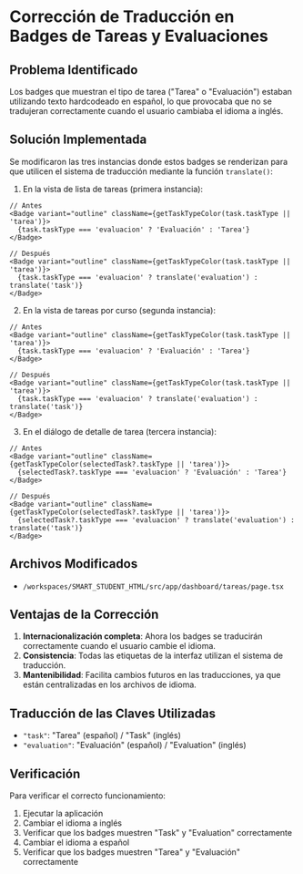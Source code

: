 # Corrección de Traducción en Badges de Tareas y Evaluaciones

## Problema Identificado
Los badges que muestran el tipo de tarea ("Tarea" o "Evaluación") estaban utilizando texto hardcodeado en español, lo que provocaba que no se tradujeran correctamente cuando el usuario cambiaba el idioma a inglés.

## Solución Implementada
Se modificaron las tres instancias donde estos badges se renderizan para que utilicen el sistema de traducción mediante la función `translate()`:

1. En la vista de lista de tareas (primera instancia):
```tsx
// Antes
<Badge variant="outline" className={getTaskTypeColor(task.taskType || 'tarea')}>
  {task.taskType === 'evaluacion' ? 'Evaluación' : 'Tarea'}
</Badge>

// Después
<Badge variant="outline" className={getTaskTypeColor(task.taskType || 'tarea')}>
  {task.taskType === 'evaluacion' ? translate('evaluation') : translate('task')}
</Badge>
```

2. En la vista de tareas por curso (segunda instancia):
```tsx
// Antes
<Badge variant="outline" className={getTaskTypeColor(task.taskType || 'tarea')}>
  {task.taskType === 'evaluacion' ? 'Evaluación' : 'Tarea'}
</Badge>

// Después
<Badge variant="outline" className={getTaskTypeColor(task.taskType || 'tarea')}>
  {task.taskType === 'evaluacion' ? translate('evaluation') : translate('task')}
</Badge>
```

3. En el diálogo de detalle de tarea (tercera instancia):
```tsx
// Antes
<Badge variant="outline" className={getTaskTypeColor(selectedTask?.taskType || 'tarea')}>
  {selectedTask?.taskType === 'evaluacion' ? 'Evaluación' : 'Tarea'}
</Badge>

// Después
<Badge variant="outline" className={getTaskTypeColor(selectedTask?.taskType || 'tarea')}>
  {selectedTask?.taskType === 'evaluacion' ? translate('evaluation') : translate('task')}
</Badge>
```

## Archivos Modificados
- `/workspaces/SMART_STUDENT_HTML/src/app/dashboard/tareas/page.tsx`

## Ventajas de la Corrección
1. **Internacionalización completa**: Ahora los badges se traducirán correctamente cuando el usuario cambie el idioma.
2. **Consistencia**: Todas las etiquetas de la interfaz utilizan el sistema de traducción.
3. **Mantenibilidad**: Facilita cambios futuros en las traducciones, ya que están centralizadas en los archivos de idioma.

## Traducción de las Claves Utilizadas
- `"task"`: "Tarea" (español) / "Task" (inglés)
- `"evaluation"`: "Evaluación" (español) / "Evaluation" (inglés)

## Verificación
Para verificar el correcto funcionamiento:
1. Ejecutar la aplicación
2. Cambiar el idioma a inglés
3. Verificar que los badges muestren "Task" y "Evaluation" correctamente
4. Cambiar el idioma a español
5. Verificar que los badges muestren "Tarea" y "Evaluación" correctamente
